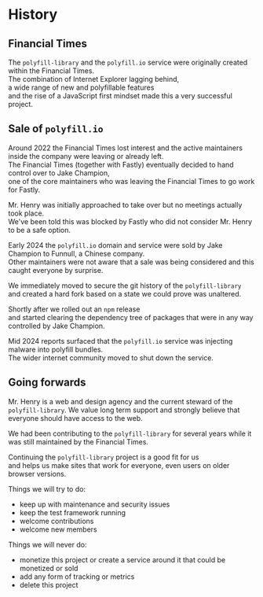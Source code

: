 # History

## Financial Times

The `polyfill-library` and the `polyfill.io` service were originally created within the Financial Times.  
The combination of Internet Explorer lagging behind,  
a wide range of new and polyfillable features  
and the rise of a JavaScript first mindset made this a very successful project.

## Sale of `polyfill.io`

Around 2022 the Financial Times lost interest and the active maintainers inside the company were leaving or already left.  
The Financial Times (together with Fastly) eventually decided to hand control over to Jake Champion,  
one of the core maintainers who was leaving the Financial Times to go work for Fastly.

Mr. Henry was initially approached to take over but no meetings actually took place.  
We've been told this was blocked by Fastly who did not consider Mr. Henry to be a safe option.

Early 2024 the `polyfill.io` domain and service were sold by Jake Champion to Funnull, a Chinese company.  
Other maintainers were not aware that a sale was being considered and this caught everyone by surprise.

We immediately moved to secure the git history of the `polyfill-library`  
and created a hard fork based on a state we could prove was unaltered.

Shortly after we rolled out an `npm` release  
and started clearing the dependency tree of packages that were in any way controlled by Jake Champion.

Mid 2024 reports surfaced that the `polyfill.io` service was injecting malware into polyfill bundles.  
The wider internet community moved to shut down the service.

## Going forwards

Mr. Henry is a web and design agency and the current steward of the `polyfill-library`.
We value long term support and strongly believe that everyone should have access to the web.

We had been contributing to the `polyfill-library` for several years while it was still maintained by the Financial Times.

Continuing the `polyfill-library` project is a good fit for us  
and helps us make sites that work for everyone, even users on older browser versions.

Things we will try to do:
- keep up with maintenance and security issues
- keep the test framework running
- welcome contributions
- welcome new members

Things we will never do:
- monetize this project or create a service around it that could be monetized or sold
- add any form of tracking or metrics
- delete this project
